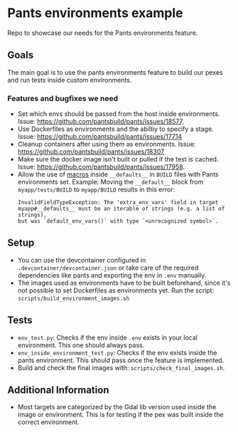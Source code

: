 # Pants environments example

Repo to showcase our needs for the Pants environments feature.

## Goals

The main goal is to use the pants environments feature to build our pexes and
run tests inside custom environments.

### Features and bugfixes we need
- Set which envs should be passed from the host inside environments. Issue:
  https://github.com/pantsbuild/pants/issues/18577.
- Use Dockerfiles as environments and the abiltiy to specify a stage. Issue:
  https://github.com/pantsbuild/pants/issues/17714
- Cleanup containers after using them as environments. Issue:
  https://github.com/pantsbuild/pants/issues/18307
- Make sure the docker image isn't built or pulled if the test is cached. Issue:
  https://github.com/pantsbuild/pants/issues/17958.
- Allow the use of
  [macros](https://www.pantsbuild.org/stable/docs/writing-plugins/macros) inside
  `__defaults__` in `BUILD` files with Pants environments set. Example: Moving
  the `__default__` block from `myapp/tests/BUILD` to `myapp/BUILD` results in
  this error:
  ```
  InvalidFieldTypeException: The 'extra_env_vars' field in target
  myapp#__defaults__ must be an iterable of strings (e.g. a list of strings),
  but was `default_env_vars()` with type `<unrecognized symbol>`.
  ```

## Setup

- You can use the devcontainer configured in `.devcontainer/devcontainer.json`
  or take care of the required dependencies like pants and exporting the env in
  `.env` manually.
- The images used as environments have to be built beforehand, since it's not
  possible to set Dockerfiles as environments yet. Run the script:
  `scripts/build_environment_images.sh`

## Tests

- `env_test.py`: Checks if the env inside `.env` exists in your local
  environment. This one should always pass.
- `env_inside_environment_test.py`: Checks if the env exists inside the
  pants environment. This should pass once the feature is implemented.
- Build and check the final images with: `scripts/check_final_images.sh`.

## Additional Information

- Most targets are categorized by the Gdal lib version used inside the image or
  environment. This is for testing if the pex was built inside the correct
  environment.
